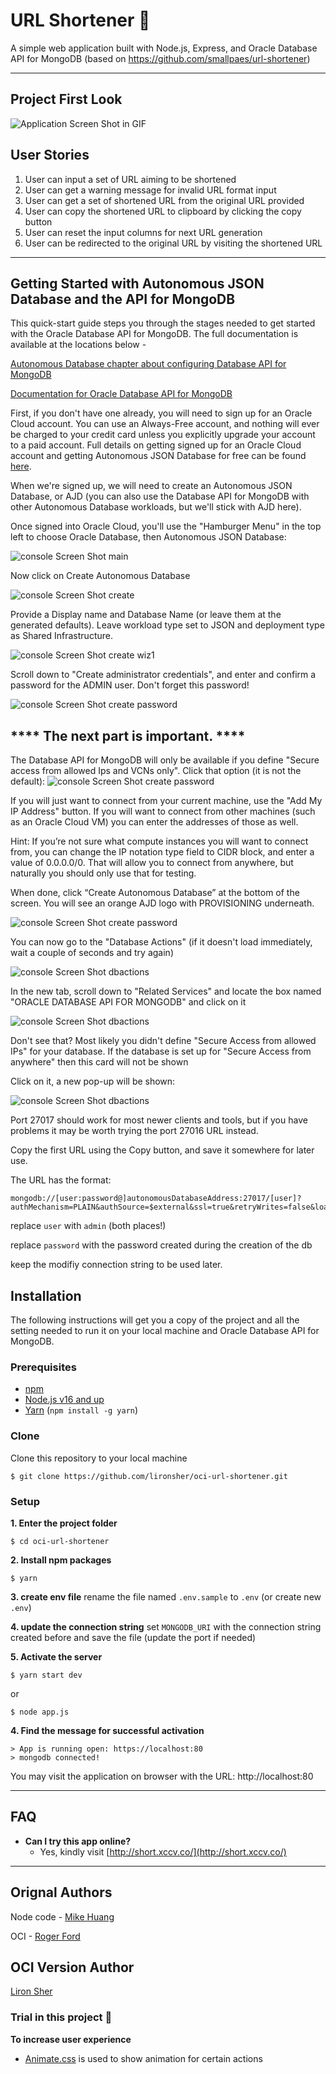 # URL Shortener 🔗
A simple web application built with Node.js, Express, and Oracle Database API for MongoDB
(based on https://github.com/smallpaes/url-shortener)

___

## Project First Look
![Application Screen Shot in GIF](url-shortener.gif)


## User Stories
1. User can input a set of URL aiming to be shortened
2. User can get a warning message for invalid URL format input
3. User can get a set of shortened URL from the original URL provided
4. User can copy the shortened URL to clipboard by clicking the copy button
5. User can reset the input columns for next URL generation 
6. User can be redirected to the original URL by visiting the shortened URL

___

## Getting Started with Autonomous JSON Database and the API for MongoDB

This quick-start guide steps you through the stages needed to get started with the Oracle Database API for MongoDB. The full documentation is available at the locations below -

[Autonomous Database chapter about configuring Database API for MongoDB](https://docs.oracle.com/en/cloud/paas/autonomous-database/adbsa/mongo-using-oracle-database-api-mongodb.html#GUID-8321D7A6-9DBD-44F8-8C16-1B1FBE66AC56)

[Documentation for Oracle Database API for MongoDB](https://docs.oracle.com/en/database/oracle/mongodb-api/mgapi/index.html)

First, if you don't have one already, you will need to sign up for an Oracle Cloud account. You can use an Always-Free account, and nothing will ever be charged to your credit card unless you explicitly upgrade your account to a paid account. Full details on getting signed up for an Oracle Cloud account and getting Autonomous JSON Database for free can be found [here](https://www.oracle.com/autonomous-database/free-trial/).

When we're signed up, we will need to create an Autonomous JSON Database, or AJD (you can also use the Database API for MongoDB with other Autonomous Database workloads, but we'll stick with AJD here).

Once signed into Oracle Cloud, you'll use the "Hamburger Menu" in the top left to choose Oracle Database, then Autonomous JSON Database:

![console Screen Shot main](imgs/main.png)

Now click on Create Autonomous Database

![console Screen Shot create](imgs/create.png)

Provide a Display name and Database Name (or leave them at the generated defaults). Leave workload type set to JSON and deployment type as Shared Infrastructure.

![console Screen Shot create wiz1](imgs/createwiz1.png)

Scroll down to "Create administrator credentials", and enter and confirm a password for the ADMIN user. Don't forget this password!

![console Screen Shot create password](imgs/password.webp)

## **** The next part is important. ****
The Database API for MongoDB will only be available if you define "Secure access from allowed Ips and VCNs only". Click that option (it is not the default):
![console Screen Shot create password](imgs/secure.webp)

If you will just want to connect from your current machine, use the "Add My IP Address" button. If you will want to connect from other machines (such as an Oracle Cloud VM) you can enter the addresses of those as well.

Hint: If you’re not sure what compute instances you will want to connect from, you can change the IP notation type field to CIDR block, and enter a value of 0.0.0.0/0. That will allow you to connect from anywhere, but naturally you should only use that for testing.

When done, click “Create Autonomous Database” at the bottom of the screen. You will see an orange AJD logo with PROVISIONING underneath.

![console Screen Shot create password](imgs/provision.webp)

You can now go to the "Database Actions" (if it doesn't load immediately, wait a couple of seconds and try again)

![console Screen Shot dbactions](imgs/dbactions.png)

In the new tab, scroll down to "Related Services" and locate the box named "ORACLE DATABASE API FOR MONGODB" and click on it

![console Screen Shot dbactions](imgs/related.png)

Don't see that? Most likely you didn't define "Secure Access from allowed IPs" for your database. If the database is set up for "Secure Access from anywhere" then this card will not be shown

Click on it, a new pop-up will be shown:

![console Screen Shot dbactions](imgs/popup.png)

Port 27017 should work for most newer clients and tools, but if you have problems it may be worth trying the port 27016 URL instead.

Copy the first URL using the Copy button, and save it somewhere for later use.

The URL has the format:


```
mongodb://[user:password@]autonomousDatabaseAddress:27017/[user]?authMechanism=PLAIN&authSource=$external&ssl=true&retryWrites=false&loadBalanced=true
```

replace `user` with `admin` (both places!)

replace `password` with the password created during the creation of the db

keep the modifiy connection string to be used later.



## Installation
The following instructions will get you a copy of the project and all the setting needed to run it on your local machine and Oracle Database API for MongoDB.


### Prerequisites

- [npm](https://www.npmjs.com/get-npm)
- [Node.js v16 and up](https://nodejs.org/en/download/)
- [Yarn](https://yarnpkg.com/) (`npm install -g yarn`)


### Clone

Clone this repository to your local machine

```
$ git clone https://github.com/lironsher/oci-url-shortener.git
```


### Setup

**1. Enter the project folder**

```
$ cd oci-url-shortener
```

**2. Install npm packages**

```
$ yarn 
```

**3. create env file**
rename the file named `.env.sample` to `.env` (or create new `.env`)


**4. update the connection string**
set `MONGODB_URI` with the connection string created before and save the file
(update the port if needed)


**5. Activate the server**

```
$ yarn start dev
```
or 

```
$ node app.js
```

**4. Find the message for successful activation**

```
> App is running open: https://localhost:80
> mongodb connected!
```
You may visit the application on browser with the URL: http://localhost:80

___


## FAQ
- **Can I try this app online?**
    - Yes, kindly visit [http://short.xccv.co/](http://short.xccv.co/)


___

## Orignal Authors
Node code - [Mike Huang](https://github.com/smallpaes)

OCI - [Roger Ford](https://blogs.oracle.com/database/post/mongodb-api)

## OCI Version Author
[Liron Sher](https://github.com/lironsher)

### Trial in this project 🤠
**To increase user experience**
+ [Animate.css](https://daneden.github.io/animate.css/) is used to show animation for certain actions
